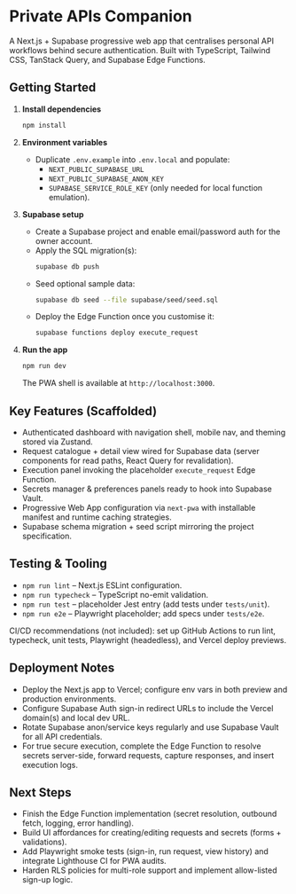 # Private APIs Companion

A Next.js + Supabase progressive web app that centralises personal API workflows behind secure authentication. Built with TypeScript, Tailwind CSS, TanStack Query, and Supabase Edge Functions.

## Getting Started

1. **Install dependencies**
   ```bash
   npm install
   ```

2. **Environment variables**
   - Duplicate `.env.example` into `.env.local` and populate:
     - `NEXT_PUBLIC_SUPABASE_URL`
     - `NEXT_PUBLIC_SUPABASE_ANON_KEY`
     - `SUPABASE_SERVICE_ROLE_KEY` (only needed for local function emulation).

3. **Supabase setup**
   - Create a Supabase project and enable email/password auth for the owner account.
   - Apply the SQL migration(s):
     ```bash
     supabase db push
     ```
   - Seed optional sample data:
     ```bash
     supabase db seed --file supabase/seed/seed.sql
     ```
   - Deploy the Edge Function once you customise it:
     ```bash
     supabase functions deploy execute_request
     ```

4. **Run the app**
   ```bash
   npm run dev
   ```
   The PWA shell is available at `http://localhost:3000`.

## Key Features (Scaffolded)

- Authenticated dashboard with navigation shell, mobile nav, and theming stored via Zustand.
- Request catalogue + detail view wired for Supabase data (server components for read paths, React Query for revalidation).
- Execution panel invoking the placeholder `execute_request` Edge Function.
- Secrets manager & preferences panels ready to hook into Supabase Vault.
- Progressive Web App configuration via `next-pwa` with installable manifest and runtime caching strategies.
- Supabase schema migration + seed script mirroring the project specification.

## Testing & Tooling

- `npm run lint` – Next.js ESLint configuration.
- `npm run typecheck` – TypeScript no-emit validation.
- `npm run test` – placeholder Jest entry (add tests under `tests/unit`).
- `npm run e2e` – Playwright placeholder; add specs under `tests/e2e`.

CI/CD recommendations (not included): set up GitHub Actions to run lint, typecheck, unit tests, Playwright (headedless), and Vercel deploy previews.

## Deployment Notes

- Deploy the Next.js app to Vercel; configure env vars in both preview and production environments.
- Configure Supabase Auth sign-in redirect URLs to include the Vercel domain(s) and local dev URL.
- Rotate Supabase anon/service keys regularly and use Supabase Vault for all API credentials.
- For true secure execution, complete the Edge Function to resolve secrets server-side, forward requests, capture responses, and insert execution logs.

## Next Steps

- Finish the Edge Function implementation (secret resolution, outbound fetch, logging, error handling).
- Build UI affordances for creating/editing requests and secrets (forms + validations).
- Add Playwright smoke tests (sign-in, run request, view history) and integrate Lighthouse CI for PWA audits.
- Harden RLS policies for multi-role support and implement allow-listed sign-up logic.
